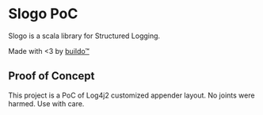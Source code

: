 # Slogo PoC

Slogo is a scala library for Structured Logging.

Made with <3 by [buildo™](https://buildo.io)

## Proof of Concept

This project is a PoC of Log4j2 customized appender layout.
No joints were harmed. Use with care.
